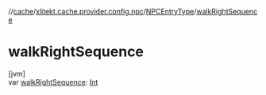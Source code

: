 //[cache](../../../index.md)/[xlitekt.cache.provider.config.npc](../index.md)/[NPCEntryType](index.md)/[walkRightSequence](walk-right-sequence.md)

# walkRightSequence

[jvm]\
var [walkRightSequence](walk-right-sequence.md): [Int](https://kotlinlang.org/api/latest/jvm/stdlib/kotlin/-int/index.html)
